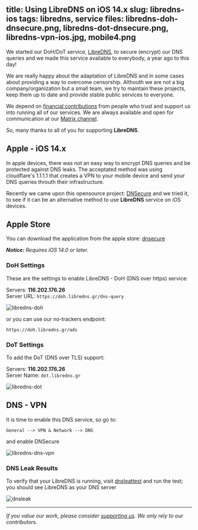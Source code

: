 title: Using LibreDNS on iOS 14.x
slug: libredns-ios
tags: libredns, service
files: libredns-doh-dnsecure.png, libredns-dot-dnsecure.png, libredns-vpn-ios.jpg, mobile4.png
---

We started our DoH/DoT service, [LibreDNS](https://libredns.gr), to secure (encrypt) our DNS queries and we made this service available to everybody, a year ago to this day!

We are really happy about the adaptation of LibreDNS and in some cases about providing a way to overcome censorship. Althouth we are not a big company/organization but a small team, we try to maintain these projects, keep them up to date and provide stable public services to everyone.

We depend on [financial contributions](https://opencollective.com/libreops/) from people who trust and support us into running all of our services. We are always available and open for communication at our [Matrix channel](https://riot.im/app/#/room/#libreops:matrix.org).

So, many thanks to all of you for supporting **LibreDNS**.

## Apple - iOS 14.x

In apple devices, there was not an easy way to encrypt DNS queries and be protected against DNS leaks. The acceptated method was using cloudflare's 1.1.1.1 that creates a VPN to your mobile device and send your DNS queries throuth their infrastructure.

Recently we came upon this opensource project: [DNSecure](https://github.com/kkk669/DNSecure) and we tried it, to see if it can be an alternative method to use **LibreDNS** service on iOS devices.

## Apple Store

You can download the application from the apple store:
[dnsecure](https://apps.apple.com/us/app/dnsecure/id1533413232)

***Notice:** Requires iOS 14.0 or later.*

### DoH Settings

These are the settings to enable LibreDNS - DoH (DNS over https) service:

Servers: **116.202.176.26** \
Server URL: `https://doh.libredns.gr/dns-query`

![libredns-doh](libredns-doh-dnsecure.png)

or you can use our no-trackers endpoint:

`https://doh.libredns.gr/ads`

### DoT Settings

To add the DoT (DNS over TLS) support:

Servers: **116.202.176.26** \
Server Name: `dot.libredns.gr`

![libredns-dot](libredns-dot-dnsecure.png)

## DNS - VPN

It is time to enable this DNS service, so go to:

`General --> VPN & Network --> DNS`

and enable DNSecure

![libredns-dns-vpn](libredns-vpn-ios.jpg)

### DNS Leak Results

To verify that your LibreDNS is running, visit
[dnsleattest](https://www.dnsleaktest.com/) and run the test; you should see LibreDNS as your DNS server

![dnsleak](mobile4.png)

---

*If you value our work, please consider [supporting us](https://opencollective.com/libreops/). We only rely to our contributors.*
